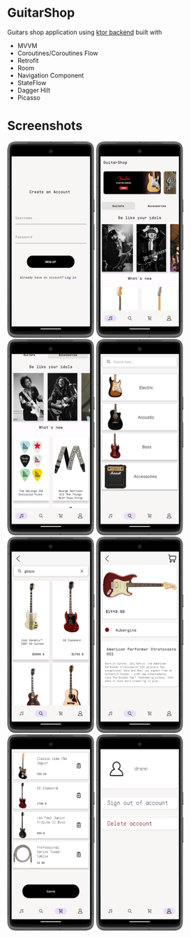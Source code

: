 # GuitarShop
Guitars shop application using [ktor backend](https://github.com/xdrenn/ktor-shop-backend) built with
+ MVVM
+ Coroutines/Coroutines Flow
+ Retrofit
+ Room
+ Navigation Component
+ StateFlow
+ Dagger Hilt
+ Picasso

# Screenshots
<img src="screenshots/Screenshot_20231103_012159.png" width="200" height="450"/>
<img src="screenshots/Screenshot_20231103_012427.png" width="200" height="450"/>
<img src="screenshots/Screenshot_20231103_012452.png" width="200" height="450"/>
<img src="screenshots/Screenshot_20231103_012505.png" width="200" height="450"/>
<img src="screenshots/Screenshot_20231103_012558.png" width="200" height="450"/>
<img src="screenshots/Screenshot_20231103_012632.png" width="200" height="450"/>
<img src="screenshots/Screenshot_20231103_012647.png" width="200" height="450"/>
<img src="screenshots/Screenshot_20231103_012657.png" width="200" height="450"/>

